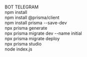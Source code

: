  <br>BOT TELEGRAM
 
 <br>npm install
 <br>npm install @prisma/client
 <br>npm install prisma --save-dev
 <br>npx prisma generate
 <br>npx prisma migrate dev --name initial
 <br>npx prisma migrate deploy
 <br>npx prisma studio
 <br>node index.js
